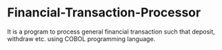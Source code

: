 # Financial-Transaction-Processor
It is a program to process general financial transaction such that deposit, withdraw etc. using COBOL programming language.
